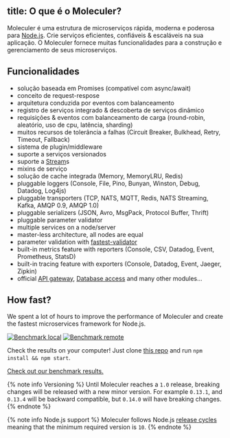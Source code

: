 title: O que é o Moleculer?
---
Moleculer é uma estrutura de microserviços rápida, moderna e poderosa para [Node.js](https://nodejs.org/en/). Crie serviços eficientes, confiáveis & escaláveis na sua aplicação. O Moleculer fornece muitas funcionalidades para a construção e gerenciamento de seus microserviços.

## Funcionalidades

- solução baseada em Promises (compatível com async/await)
- conceito de request-respose
- arquitetura conduzida por eventos com balanceamento
- registro de serviços integrado & descoberta de serviços dinâmico
- requisições & eventos com balanceamento de carga (round-robin, aleatório, uso de cpu, latência, sharding)
- muitos recursos de tolerância a falhas (Circuit Breaker, Bulkhead, Retry, Timeout, Fallback)
- sistema de plugin/middleware
- suporte a serviços versionados
- suporte a [Stream](https://nodejs.org/dist/latest-v10.x/docs/api/stream.html)s
- mixins de serviço
- solução de cache integrada (Memory, MemoryLRU, Redis)
- pluggable loggers (Console, File, Pino, Bunyan, Winston, Debug, Datadog, Log4js)
- pluggable transporters (TCP, NATS, MQTT, Redis, NATS Streaming, Kafka, AMQP 0.9, AMQP 1.0)
- pluggable serializers (JSON, Avro, MsgPack, Protocol Buffer, Thrift)
- pluggable parameter validator
- multiple services on a node/server
- master-less architecture, all nodes are equal
- parameter validation with [fastest-validator](https://github.com/icebob/fastest-validator)
- built-in metrics feature with reporters (Console, CSV, Datadog, Event, Prometheus, StatsD)
- built-in tracing feature with exporters (Console, Datadog, Event, Jaeger, Zipkin)
- official [API gateway](https://github.com/moleculerjs/moleculer-web), [Database access](https://github.com/moleculerjs/moleculer-db) and many other modules...

## How fast?

We spent a lot of hours to improve the performance of Moleculer and create the fastest microservices framework for Node.js.

[![Benchmark local](assets/benchmark/benchmark_local.svg)](http://cloud.highcharts.com/show/utideti) [![Benchmark remote](assets/benchmark/benchmark_remote.svg)](http://cloud.highcharts.com/show/abyfite)

Check the results on your computer! Just clone [this repo](https://github.com/icebob/microservices-benchmark) and run `npm install && npm start`.

[Check out our benchmark results.](benchmark.html)

{% note info Versioning %}
Until Moleculer reaches a `1.0` release, breaking changes will be released with a new minor version. For example `0.13.1`, and `0.13.4` will be backward compatible, but `0.14.0` will have breaking changes.
{% endnote %}


{% note info Node.js support %}
Moleculer follows Node.js [release cycles](https://nodejs.org/en/about/releases/) meaning that the minimum required version is `10`.
{% endnote %}
